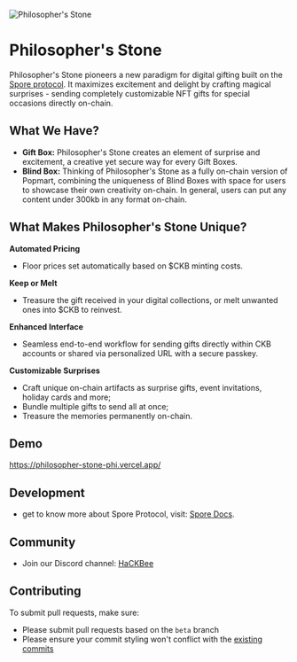 <br/>
<img src="/svg/ps-og.png" alt="Philosopher's Stone">
<br/>

# Philosopher's Stone

Philosopher's Stone pioneers a new paradigm for digital gifting built on the [Spore protocol](https://spore.pro/). It maximizes excitement and delight by crafting magical surprises - sending completely customizable NFT gifts for special occasions directly on-chain.

## What We Have?

- **Gift Box:** Philosopher's Stone creates an element of surprise and excitement, a creative yet secure way for every Gift Boxes.
- **Blind Box:** Thinking of Philosopher's Stone as a fully on-chain version of Popmart, combining the uniqueness of Blind Boxes with space for users to showcase their own creativity on-chain. In general, users can put any content under 300kb in any format on-chain.

## What Makes Philosopher's Stone Unique?

**Automated Pricing**

- Floor prices set automatically based on $CKB minting costs.

**Keep or Melt**

- Treasure the gift received in your digital collections, or melt unwanted ones into $CKB to reinvest.

**Enhanced Interface**

- Seamless end-to-end workflow for sending gifts directly within CKB accounts or shared via personalized URL with a secure passkey.

**Customizable Surprises**

- Craft unique on-chain artifacts as surprise gifts, event invitations, holiday cards and more;
- Bundle multiple gifts to send all at once;
- Treasure the memories permanently on-chain.

## Demo

https://philosopher-stone-phi.vercel.app/

## Development

- get to know more about Spore Protocol, visit: [Spore Docs](https://docs.spore.pro/).

## Community

- Join our Discord channel: [HaCKBee](https://discord.gg/9eufnpZZ8P)

## Contributing

To submit pull requests, make sure:

- Please submit pull requests based on the `beta` branch
- Please ensure your commit styling won't conflict with the [existing commits](https://github.com/lee920217/PhilosopherStone/commits)
